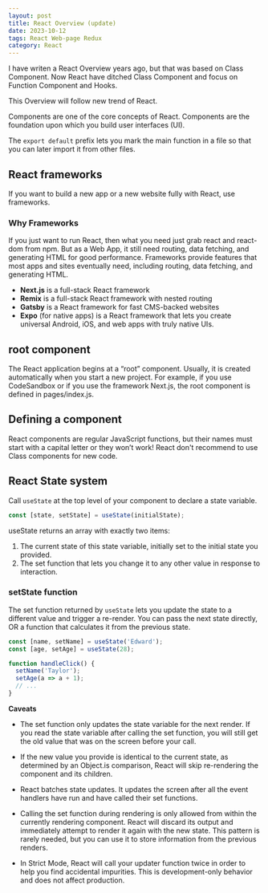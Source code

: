```yaml
---
layout: post
title: React Overview (update)
date: 2023-10-12
tags: React Web-page Redux
category: React
---
```


I have writen a React Overview years ago, but that was based on Class Component. Now React have ditched Class Component and focus on Function Component and Hooks. 

This Overview will follow new trend of React. 

Components are one of the core concepts of React.
Components are the foundation upon which you build user interfaces (UI).

The `export default` prefix lets you mark the main function in a file so that you can later import it from other files. 

## React frameworks
If you want to build a new app or a new website fully with React, use frameworks. 

### Why Frameworks
If you just want to run React, then what you need just grab react and react-dom from npm. 
But as a Web App, it still need routing, data fetching, and generating HTML for good performance.
Frameworks provide features that most apps and sites eventually need, including routing, data fetching, and generating HTML.

- **Next.js** is a full-stack React framework
- **Remix** is a full-stack React framework with nested routing
- **Gatsby** is a React framework for fast CMS-backed websites
- **Expo** (for native apps) is a React framework that lets you create universal Android, iOS, and web apps with truly native UIs. 

## root component
The React application begins at a “root” component. Usually, it is created automatically when you start a new project. For example, if you use CodeSandbox or if you use the framework Next.js, the root component is defined in pages/index.js.

## Defining a component
React components are regular JavaScript functions, but their names must start with a capital letter or they won’t work!
React don't recommend to use Class components for new code.

## React State system

Call `useState` at the top level of your component to declare a state variable.

```js
const [state, setState] = useState(initialState);
```
useState returns an array with exactly two items:
1. The current state of this state variable, initially set to the initial state you provided.
2. The set function that lets you change it to any other value in response to interaction.

### setState function

The set function returned by `useState` lets you update the state to a different value and trigger a re-render. You can pass the next state directly, OR a function that calculates it from the previous state.

```js
const [name, setName] = useState('Edward');
const [age, setAge] = useState(28);

function handleClick() {
  setName('Taylor');
  setAge(a => a + 1);
  // ...
}
```

**Caveats** 
- The set function only updates the state variable for the next render. If you read the state variable after calling the set function, you will still get the old value that was on the screen before your call.

- If the new value you provide is identical to the current state, as determined by an Object.is comparison, React will skip re-rendering the component and its children. 

- React batches state updates. It updates the screen after all the event handlers have run and have called their set functions. 

- Calling the set function during rendering is only allowed from within the currently rendering component. React will discard its output and immediately attempt to render it again with the new state. This pattern is rarely needed, but you can use it to store information from the previous renders.

- In Strict Mode, React will call your updater function twice in order to help you find accidental impurities. This is development-only behavior and does not affect production.



